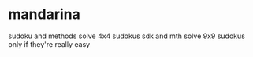 # mandarina
sudoku and methods solve 4x4 sudokus
sdk and mth solve 9x9 sudokus only if they're really easy
